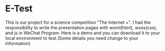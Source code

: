 # E-Test
This is our project for a science competition "The Internet +". I had the responsibility to write the presentation pages with wxml(html), wxss(css), and js in WeChat Program. Here is a demo and you can download it to your local environment to test.(Some details you need change to your information)
